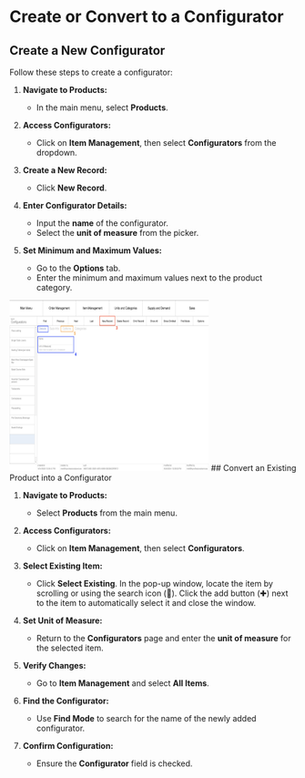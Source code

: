 # Create or Convert to a Configurator
## Create a New Configurator

Follow these steps to create a configurator:

1. **Navigate to Products:**
    
    - In the main menu, select **Products**.
2. **Access Configurators:**
    
    - Click on **Item Management**, then select **Configurators** from the dropdown.
3. **Create a New Record:**
    
    - Click **New Record**.
4. **Enter Configurator Details:**
    
    - Input the **name** of the configurator.
    - Select the **unit of measure** from the picker.
5. **Set Minimum and Maximum Values:**
    
    - Go to the **Options** tab.
    - Enter the minimum and maximum values next to the product category.

<img src="https://github.com/Fx-Professional-Services/HorizonDocs/blob/staging/Horizon%20User%20Guide/00%20Assets/47_create_a_new_configurator.png" width="350" height="300">
## Convert an Existing Product into a Configurator

1. **Navigate to Products:**
    
    - Select **Products** from the main menu.
2. **Access Configurators:**
    
    - Click on **Item Management**, then select **Configurators**.
3. **Select Existing Item:**
    
    - Click **Select Existing**. In the pop-up window, locate the item by scrolling or using the search icon (🔎). Click the add button (✚) next to the item to automatically select it and close the window.
4. **Set Unit of Measure:**
    
    - Return to the **Configurators** page and enter the **unit of measure** for the selected item.
5. **Verify Changes:**
    
    - Go to **Item Management** and select **All Items**.
6. **Find the Configurator:**
    
    - Use **Find Mode** to search for the name of the newly added configurator.
7. **Confirm Configuration:**
    
    - Ensure the **Configurator** field is checked.